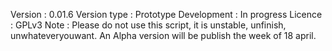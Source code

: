 Version : 0.01.6
Version type : Prototype
Development : In progress
Licence : GPLv3
Note : Please do not use this script, it is unstable, unfinish, unwhateveryouwant. An Alpha version will be publish the week of 18 april. 
